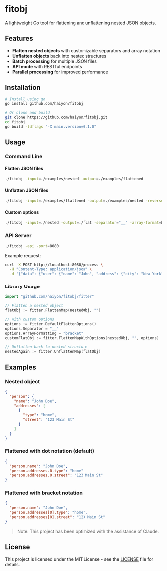 # fitobj

A lightweight Go tool for flattening and unflattening nested JSON objects.

## Features

- **Flatten nested objects** with customizable separators and array notation
- **Unflatten objects** back into nested structures
- **Batch processing** for multiple JSON files
- **API mode** with RESTful endpoints
- **Parallel processing** for improved performance

## Installation

```bash
# Install using go
go install github.com/haiyon/fitobj

# Or clone and build
git clone https://github.com/haiyon/fitobj.git
cd fitobj
go build -ldflags "-X main.version=0.1.0"
```

## Usage

### Command Line

#### Flatten JSON files

```bash
./fitobj -input=./examples/nested -output=./examples/flattened
```

#### Unflatten JSON files

```bash
./fitobj -input=./examples/flattened -output=./examples/nested -reverse
```

#### Custom options

```bash
./fitobj -input=./nested -output=./flat -separator="__" -array-format=bracket -workers=8
```

### API Server

```bash
./fitobj -api -port=8080
```

Example request:

```bash
curl -X POST http://localhost:8080/process \
  -H "Content-Type: application/json" \
  -d '{"data": {"user": {"name": "John", "address": {"city": "New York"}}}, "reverse": false}'
```

### Library Usage

```go
import "github.com/haiyon/fitobj/fitter"

// Flatten a nested object
flatObj := fitter.FlattenMap(nestedObj, "")

// With custom options
options := fitter.DefaultFlattenOptions()
options.Separator = "__"
options.ArrayFormatting = "bracket" 
customFlatObj := fitter.FlattenMapWithOptions(nestedObj, "", options)

// Unflatten back to nested structure
nestedAgain := fitter.UnflattenMap(flatObj)
```

## Examples

### Nested object

```json
{
  "person": {
    "name": "John Doe",
    "addresses": [
      {
        "type": "home",
        "street": "123 Main St"
      }
    ]
  }
}
```

### Flattened with dot notation (default)

```json
{
  "person.name": "John Doe",
  "person.addresses.0.type": "home",
  "person.addresses.0.street": "123 Main St"
}
```

### Flattened with bracket notation

```json
{
  "person.name": "John Doe",
  "person.addresses[0].type": "home",
  "person.addresses[0].street": "123 Main St"
}
```

> Note: This project has been optimized with the assistance of Claude.

## License

This project is licensed under the MIT License - see the [LICENSE](LICENSE) file for details.
